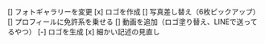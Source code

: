 [] フォトギャラリーを変更
[x] ロゴを作成
[] 写真差し替え（6枚ピックアップ）
[] プロフィールに免許系を乗せる
[] 動画を追加（ロゴ塗り替え、LINEで送ってるやつ）
[-] ロゴを生成
[x] 細かい記述の見直し